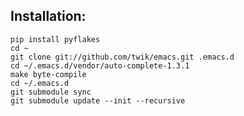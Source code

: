Installation:
---
    pip install pyflakes
    cd ~
    git clone git://github.com/twik/emacs.git .emacs.d
    cd ~/.emacs.d/vendor/auto-complete-1.3.1
    make byte-compile
    cd ~/.emacs.d
    git submodule sync
    git submodule update --init --recursive



